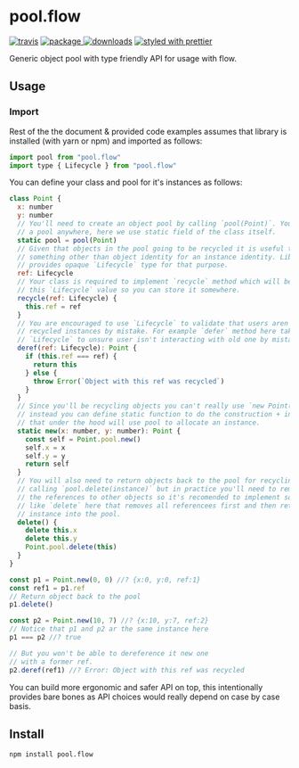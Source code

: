 # pool.flow

[![travis][travis.icon]][travis.url]
[![package][version.icon] ![downloads][downloads.icon]][package.url]
[![styled with prettier][prettier.icon]][prettier.url]

Generic object pool with type friendly API for usage with flow.

## Usage

### Import

Rest of the the document & provided code examples assumes that library is installed (with yarn or npm) and imported as follows:

```js
import pool from "pool.flow"
import type { Lifecycle } from "pool.flow"
```

You can define your class and pool for it's instances as follows:

```js
class Point {
  x: number
  y: number
  // You'll need to create an object pool by calling `pool(Point)`. You can save
  // a pool anywhere, here we use static field of the class itself.
  static pool = pool(Point)
  // Given that objects in the pool going to be recycled it is useful to use
  // something other than object identity for an instance identity. Library
  // provides opaque `Lifecycle` type for that purpose.
  ref: Lifecycle
  // Your class is required to implement `recycle` method which will be given
  // this `Lifecycle` value so you can store it somewhere.
  recycle(ref: Lifecycle) {
    this.ref = ref
  }
  // You are encouraged to use `Lifecycle` to validate that users aren't using
  // recycled instances by mistake. For example `defer` method here takes
  // `Lifecycle` to unsure user isn't interacting with old one by mistake.
  deref(ref: Lifecycle): Point {
    if (this.ref === ref) {
      return this
    } else {
      throw Error(`Object with this ref was recycled`)
    }
  }
  // Since you'll be recycling objects you can't really use `new Point(x, y)`
  // instead you can define static function to do the construction + initialization
  // that under the hood will use pool to allocate an instance.
  static new(x: number, y: number): Point {
    const self = Point.pool.new()
    self.x = x
    self.y = y
    return self
  }
  // You will also need to return objects back to the pool for recycling by
  // calling `pool.delete(instance)` but in practice you'll need to remove all
  // the references to other objects so it's recomended to implement some method
  // like `delete` here that removes all referencees first and then returns
  // instance into the pool.
  delete() {
    delete this.x
    delete this.y
    Point.pool.delete(this)
  }
}

const p1 = Point.new(0, 0) //? {x:0, y:0, ref:1}
const ref1 = p1.ref
// Return object back to the pool
p1.delete()

const p2 = Point.new(10, 7) //? {x:10, y:7, ref:2}
// Notice that p1 and p2 ar the same instance here
p1 === p2 //? true

// But you won't be able to dereference it new one
// with a former ref.
p2.deref(ref1) //? Error: Object with this ref was recycled
```

You can build more ergonomic and safer API on top, this intentionally provides
bare bones as API choices would really depend on case by case basis.

## Install

    npm install pool.flow

[travis.icon]: https://travis-ci.org/Gozala/pool.flow.svg?branch=master
[travis.url]: https://travis-ci.org/Gozala/pool.flow
[version.icon]: https://img.shields.io/npm/v/pool.flow.svg
[downloads.icon]: https://img.shields.io/npm/dm/pool.flow.svg
[package.url]: https://npmjs.org/package/pool.flow
[downloads.image]: https://img.shields.io/npm/dm/pool.flow.svg
[downloads.url]: https://npmjs.org/package/pool.flow
[prettier.icon]: https://img.shields.io/badge/styled_with-prettier-ff69b4.svg
[prettier.url]: https://github.com/prettier/prettier
